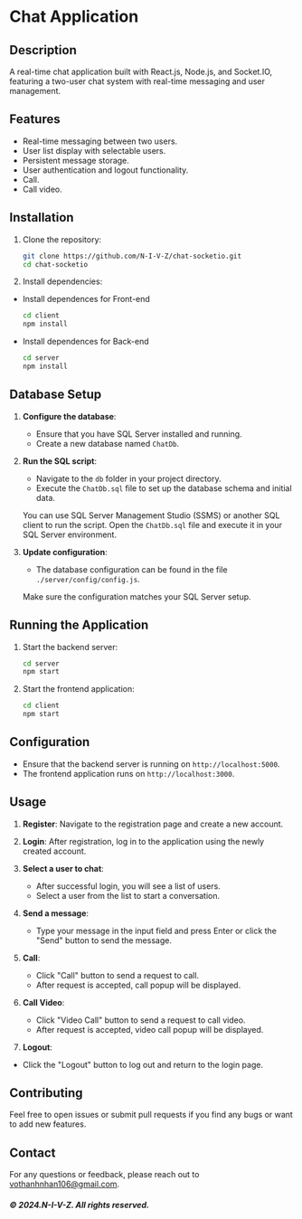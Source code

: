 # Chat Application

## Description

A real-time chat application built with React.js, Node.js, and Socket.IO, featuring a two-user chat system with real-time messaging and user management.

## Features

- Real-time messaging between two users.
- User list display with selectable users.
- Persistent message storage.
- User authentication and logout functionality.
- Call.
- Call video.

## Installation

1. Clone the repository:

   ```bash
   git clone https://github.com/N-I-V-Z/chat-socketio.git
   cd chat-socketio
   ```

2. Install dependencies:

- Install dependences for Front-end

   ```bash
   cd client
   npm install
   ```

- Install dependences for Back-end

   ```bash
   cd server
   npm install
   ```

## Database Setup

1. **Configure the database**:
   - Ensure that you have SQL Server installed and running.
   - Create a new database named `ChatDb`.

2. **Run the SQL script**:
   - Navigate to the `db` folder in your project directory.
   - Execute the `ChatDb.sql` file to set up the database schema and initial data.

   You can use SQL Server Management Studio (SSMS) or another SQL client to run the script. Open the `ChatDb.sql` file and execute it in your SQL Server environment.

3. **Update configuration**:
   - The database configuration can be found in the file `./server/config/config.js`.

   Make sure the configuration matches your SQL Server setup.

## Running the Application

1. Start the backend server:

   ```bash
   cd server
   npm start
   ```

2. Start the frontend application:

   ```bash
   cd client
   npm start
   ```

## Configuration

- Ensure that the backend server is running on `http://localhost:5000`.
- The frontend application runs on `http://localhost:3000`.

## Usage

1. **Register**: Navigate to the registration page and create a new account.

2. **Login**: After registration, log in to the application using the newly created account.

3. **Select a user to chat**:
   - After successful login, you will see a list of users.
   - Select a user from the list to start a conversation.

4. **Send a message**:
   - Type your message in the input field and press Enter or click the "Send" button to send the message.
  
5. **Call**:
   - Click "Call" button to send a request to call.
   - After request is accepted, call popup will be displayed.
  
6. **Call Video**:
   - Click "Video Call" button to send a request to call video.
   - After request is accepted, video call popup will be displayed.

77. **Logout**:
   - Click the "Logout" button to log out and return to the login page.

## Contributing

Feel free to open issues or submit pull requests if you find any bugs or want to add new features.

## Contact

For any questions or feedback, please reach out to [vothanhnhan106@gmail.com](mailto:vothanhnhan106@gmail.com).

##### &#169; 2024.N-I-V-Z. All rights reserved.

